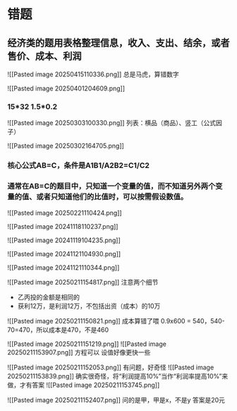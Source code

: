 # 错题

## 经济类的题用表格整理信息，收入、支出、结余，或者 售价、成本、利润

![[Pasted image 20250415110336.png]]
总是马虎，算错数字

![[Pasted image 20250401204609.png]]
### 15\*32    1.5\*0.2

![[Pasted image 20250303100330.png]]
列表：横品（商品）、竖工（公式因子）

![[Pasted image 20250302164705.png]]
### 核心公式AB=C，条件是A1B1/A2B2=C1/C2
### 通常在AB=C的题目中，只知道一个变量的值，而不知道另外两个变量的值、或者只知道他们的比值时，可以按需假设数值。

![[Pasted image 20250221110424.png]]

![[Pasted image 20241118110237.png]]

![[Pasted image 20241119104235.png]]

![[Pasted image 20241121104930.png]]

![[Pasted image 20241121110344.png]]

![[Pasted image 20250211154817.png]]
注意两个细节
- 乙丙投的金额是相同的
- 获利12万，是利润12万，不包括出资（成本）的10万

![[Pasted image 20250211150821.png]]
成本算错了喂
0.9x600 = 540，540-70=470，所以成本是470，不是460

![[Pasted image 20250211151219.png]]
![[Pasted image 20250211153907.png]]
方程可以
设值好像更快一些

![[Pasted image 20250211152053.png]]
有问题，好奇怪
![[Pasted image 20250211153839.png]]
确实很奇怪，将“利润提高10%”当作“利润率提高10%”来做，才有答案
![[Pasted image 20250211153745.png]]

![[Pasted image 20250211152407.png]]
问的是甲，甲是x，不是y
答案是20元